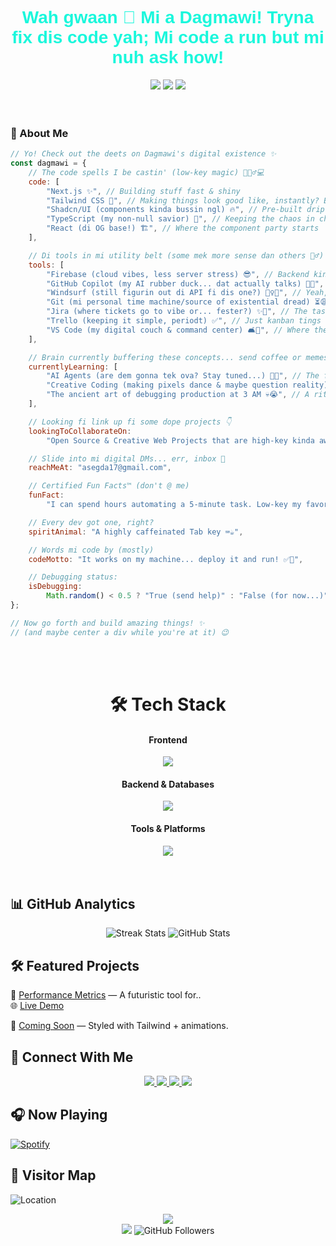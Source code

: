 <div style="text-align: center;">
  <h1 style="color: #1AF7DC; font-family: Orbitron, sans-serif;">Wah gwaan 👋 Mi a Dagmawi! Tryna fix dis code yah; Mi code a run but mi nuh ask how!</h1>
</div>

<div align="center">
  <img src="https://img.shields.io/badge/Code-Artistic-informational?style=for-the-badge&logo=codereview&color=1af7dc">
  <img src="https://img.shields.io/badge/Coffee-Fueled-9B59B6?style=for-the-badge&logo=buymeacoffee&logoColor=white">
  <img src="https://img.shields.io/badge/Brain-Never%20Sleeps-F1C40F?style=for-the-badge&logo=thinkpad">
</div>

<br>
<br>

### 🧠 About Me

```javascript
// Yo! Check out the deets on Dagmawi's digital existence ✨
const dagmawi = {
	// The code spells I be castin' (low-key magic) 🧙🏽‍♂️💻
	code: [
		"Next.js ✨", // Building stuff fast & shiny
		"Tailwind CSS 💨", // Making things look good like, instantly? Bet.
		"Shadcn/UI (components kinda bussin ngl) 🔥", // Pre-built drip
		"TypeScript (my non-null savior) 🙏", // Keeping the chaos in check
		"React (di OG base!) 🏗️", // Where the component party starts
	],

	// Di tools in mi utility belt (some mek more sense dan others 🤷‍♂️)
	tools: [
		"Firebase (cloud vibes, less server stress) 😎", // Backend kinda easy mode
		"GitHub Copilot (my AI rubber duck... dat actually talks) 🤖🦆", // Pair programming level up
		"Windsurf (still figurin out di API fi dis one?) 🏄‍♀️🤔", // Yeah, how dis get in di stack?
		"Git (mi personal time machine/source of existential dread) ⏳😩", // Commit, push, pray
		"Jira (where tickets go to vibe or... fester?) ✨🎫", // The task graveyard?
		"Trello (keeping it simple, periodt) ✅", // Just kanban tings
		"VS Code (my digital couch & command center) 🛋️🚀", // Where the actual work work happens
	],

	// Brain currently buffering these concepts... send coffee or memes
	currentlyLearning: [
		"AI Agents (are dem gonna tek ova? Stay tuned...) 🤖👀", // The future is confusingly lit
		"Creative Coding (making pixels dance & maybe question reality) 🎨✨", // Art + Code =🤯
		"The ancient art of debugging production at 3 AM 💀😭", // A rite of passage
	],

	// Looking fi link up fi some dope projects 👇
	lookingToCollaborateOn:
		"Open Source & Creative Web Projects that are high-key kinda awesome 😎",

	// Slide into mi digital DMs... err, inbox 📧
	reachMeAt: "asegda17@gmail.com",

	// Certified Fun Facts™️ (don't @ me)
	funFact:
		"I can spend hours automating a 5-minute task. Low-key my favorite pastime. 😂💯",

	// Every dev got one, right?
	spiritAnimal: "A highly caffeinated Tab key ⌨️☕️",

	// Words mi code by (mostly)
	codeMotto: "It works on my machine... deploy it and run! ✅🚀",

	// Debugging status:
	isDebugging:
		Math.random() < 0.5 ? "True (send help)" : "False (for now...)", // A philosophical state
};

// Now go forth and build amazing things! ✨
// (and maybe center a div while you're at it) 😉
```

<br>
<br>

<div align="center">
  <h1>🛠️ Tech Stack</h1>
  
  <h4>Frontend</h4>
  <img src="https://skillicons.dev/icons?i=html,css,sass,tailwind,js,ts,react,nextjs,redux&theme=dark" />
  
  <h4>Backend & Databases</h4>
  <img src="https://skillicons.dev/icons?i=nodejs,express,mongodb,firebase,prisma,jest&theme=dark" />
  
  <h4>Tools & Platforms</h4>
  <img src="https://skillicons.dev/icons?i=git,gitlab,vscode,figma,obsidian,notion,linux,windows,md&theme=dark" />
</div>

<br>
<br>

## 📊 GitHub Analytics

<p align="center">
  <img src="https://github-readme-streak-stats.herokuapp.com?user=DMawi17&theme=tokyonight&hide_border=true" alt="Streak Stats"/>
  <img src="https://github-readme-stats.vercel.app/api?username=DMawi17&show_icons=true&theme=tokyonight&hide_border=true" alt="GitHub Stats"/>
</p>

## 🛠 Featured Projects

🚀 [Performance Metrics](https://github.com/DMawi17/project1) — A futuristic tool for..  
🌐 [Live Demo](https://project1.live.app) 

🧩 [Coming Soon](https://github.com/DMawi17/ui-kit) — Styled with Tailwind + animations.  

## 📡 Connect With Me

<div align="center">
  <a href="https://linkedin.com/in/dmawi17">
    <img src="https://img.shields.io/badge/-LinkedIn-0A66C2?style=for-the-badge&logo=linkedin&logoColor=white" />
  </a>
  <a href="https://twitter.com/dmawi17">
    <img src="https://img.shields.io/badge/-Twitter-1DA1F2?style=for-the-badge&logo=twitter&logoColor=white" />
  </a>
  <a href="https://dmawi.dev">
    <img src="https://img.shields.io/badge/-Portfolio-00F0FF?style=for-the-badge&logo=vercel&logoColor=white" />
  </a>
  <a href="mailto:asegda17@gmail.com">
    <img src="https://img.shields.io/badge/-Email-EA4335?style=for-the-badge&logo=gmail&logoColor=white" />
  </a>
</div>

## 🎧 Now Playing

[![Spotify](https://img.shields.io/badge/Spotify-Listening%20to%20Music-1DB954?style=for-the-badge&logo=spotify&logoColor=white)](https://open.spotify.com/user/your-spotify-username)

## 🌠 Visitor Map

![Location](https://img.shields.io/badge/Location-Addis_Ababa,_Ethiopia-00F0FF?style=for-the-badge&logo=mapbox&logoColor=white)

<div align="center">
  <img src="https://capsule-render.vercel.app/api?type=waving&color=00F0FF&height=120&section=footer&text=💡%20“Code%20is%20poetry%20-%20let’s%20build%20galaxies%20with%20it.”&fontSize=30&fontColor=0ff" />
</div>

<!-- Dynamic Counter -->
<div align="center">
  <img src="https://komarev.com/ghpvc/?username=DMawi17&label=Stellar+Visitors&color=00F0FF&style=flat" />
  <img src="https://img.shields.io/github/followers/DMawi17?label=Followers&style=social" alt="GitHub Followers">
</div>

